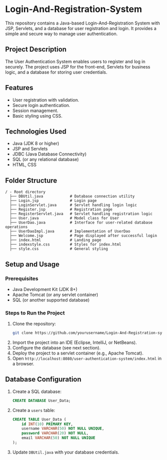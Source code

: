 # Login-And-Registration-System

This repository contains a Java-based Login-And-Registration System with JSP, Servlets, and a database for user registration and login. It provides a simple and secure way to manage user authentication.

## Project Description

The User Authentication System enables users to register and log in securely. The project uses JSP for the front-end, Servlets for business logic, and a database for storing user credentials.

## Features

- User registration with validation.
- Secure login authentication.
- Session management.
- Basic styling using CSS.

## Technologies Used

- Java (JDK 8 or higher)
- JSP and Servlets
- JDBC (Java Database Connectivity)
- SQL (or any relational database)
- HTML, CSS

## Folder Structure

```
/ - Root directory
  ├── DBUtil.java            # Database connection utility
  ├── Login.jsp              # Login page
  ├── LoginServlet.java      # Servlet handling login logic
  ├── Register.jsp           # Registration page
  ├── RegisterServlet.java   # Servlet handling registration logic
  ├── User.java              # Model class for User
  ├── UserDao.java           # Interface for user-related database operations
  ├── UserDaoImpl.java       # Implementation of UserDao
  ├── Welcome.jsp            # Page displayed after successful login
  ├── index.html             # Landing page
  ├── indexstyle.css         # Styles for index.html
  ├── style.css              # General styling
```

## Setup and Usage

### Prerequisites

- Java Development Kit (JDK 8+)
- Apache Tomcat (or any servlet container)
- SQL (or another supported database)

### Steps to Run the Project

1. Clone the repository:
   ```bash
   git clone https://github.com/yourusername/Login-And-Registration-system.git
   ```
2. Import the project into an IDE (Eclipse, IntelliJ, or NetBeans).
3. Configure the database (see next section).
4. Deploy the project to a servlet container (e.g., Apache Tomcat).
5. Open `http://localhost:8080/user-authentication-system/index.html` in a browser.

## Database Configuration

1. Create a SQL database:
   ```sql
   CREATE DATABASE User_Data;
   ```
2. Create a `users` table:
   ```sql
   CREATE TABLE User_Data (
       id INT(10) PRIMARY KEY,
       username VARCHAR(50) NOT NULL UNIQUE,
       password VARCHAR(20) NOT NULL,
       email VARCHAR(50) NOT NULL UNIQUE
   );
   ```
3. Update `DBUtil.java` with your database credentials.
